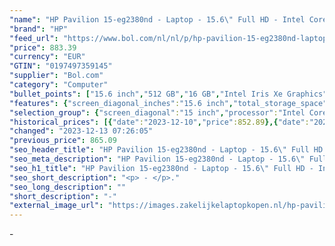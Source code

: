 ```yaml
---
"name": "HP Pavilion 15-eg2380nd - Laptop - 15.6\" Full HD - Intel Core i7-1255U - Iris Xe Graphics - 16 GB DDR4 - 512 GB SSD - Windows 11 - tsb US International QWERTY"
"brand": "HP"
"feed_url": "https://www.bol.com/nl/nl/p/hp-pavilion-15-eg2380nd-laptop-15-6-full-hd-intel-core-i7-1255u-iris-xe-graphics-16-gb-ddr4-512-gb-ssd-windows-11-tsb-us-international-qwerty/9300000152581817"
"price": 883.39
"currency": "EUR"
"GTIN": "0197497359145"
"supplier": "Bol.com"
"category": "Computer"
"bullet_points": ["15.6 inch","512 GB","16 GB","Intel Iris Xe Graphics","Windows"]
"features": {"screen_diagonal_inches":"15.6 inch","total_storage_space":"512 GB","memory_size":"16 GB","graphics_card":"Intel Iris Xe Graphics","operating_system":"Windows"}
"selection_group": {"screen_diagonal":"15 inch","processor":"Intel Core i7","changed_price_past_3_days":true,"product_family":"Pavilion 15"}
"historical_prices": [{"date":"2023-12-10","price":852.89},{"date":"2023-12-11","price":883.39},{"date":"2023-12-12","price":865.09},{"date":"2023-12-13","price":883.39}]
"changed": "2023-12-13 07:26:05"
"previous_price": 865.09
"seo_header_title": "HP Pavilion 15-eg2380nd - Laptop - 15.6\" Full HD - Intel Core i7-1255U - Iris Xe Graphics - 16 GB DDR4 - 512 GB SSD - Windows 11 - tsb US International QWERTY"
"seo_meta_description": "HP Pavilion 15-eg2380nd - Laptop - 15.6\" Full HD - Intel Core i7-1255U - Iris Xe Graphics - 16 GB DDR4 - 512 GB SSD - Windows 11 - tsb US International QWERTY"
"seo_h1_title": "HP Pavilion 15-eg2380nd - Laptop - 15.6\" Full HD - Intel Core i7-1255U - Iris Xe Graphics - 16 GB DDR4 - 512 GB SSD - Windows 11 - tsb US International QWERTY"
"seo_short_description": "<p> - </p>."
"seo_long_description": ""
"short_description": "-"
"external_image_url": "https://images.zakelijkelaptopkopen.nl/hp-pavilion-15-eg2380nd-laptop-15-6-full-hd-intel-core-i7-1255u-iris-xe-graphics-16-gb-ddr4-512-gb-ssd-windows-11-tsb-us-international-qwerty.webp"
---
```


<p> - </p>